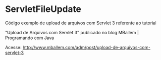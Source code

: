 ServletFileUpdate
=================

Código exemplo de upload de arquivos com Servlet 3 referente ao tutorial 

"Upload de Arquivos com Servlet 3" publicado no blog MBallem | Programando com Java

Acesse: http://www.mballem.com/adm/post/upload-de-arquivos-com-servlet-3
